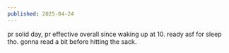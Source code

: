 ```yaml
---
published: 2025-04-24
---
```


pr solid day, pr effective overall since waking up at 10. ready asf for sleep tho. gonna read a bit before hitting the sack.